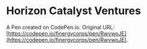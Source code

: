 # Horizon Catalyst Ventures	

A Pen created on CodePen.io. Original URL: [https://codepen.io/finergycorps/pen/RwvwoJE](https://codepen.io/finergycorps/pen/RwvwoJE).

